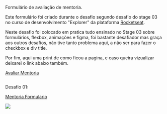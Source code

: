 Formulário de avaliação de mentoria.

Este formulário foi criado durante o desafio segundo desafio do stage 03 no curso de desenvolvimento "Explorer" da plataforma [Rocketseat](https://www.rocketseat.com.br/explorer).

Neste desafio foi colocado em pratica tudo ensinado no Stage 03 sobre formulários, flexbox, animações e figma, foi bastante desafiador mas graça aos outros desafios, não tive tanto problema aqui, a não ser para fazer o checkbox e div title.

Por fim, aqui uma print de como ficou a pagina, e caso queira vizualizar deixarei o link abaixo também.

[Avaliar Mentoria](https://maxtherox.github.io/FormularyChallenge02-Rocketseat/)

<img title="" src="https://i.imgur.com/H4mFeC0.png" alt="" data-align="center">

Desafio 01:

[Mentoria Formulario](https://maxtherox.github.io/Challenge-01-Formulary/)

![](https://i.imgur.com/pVYE7SF.png)
